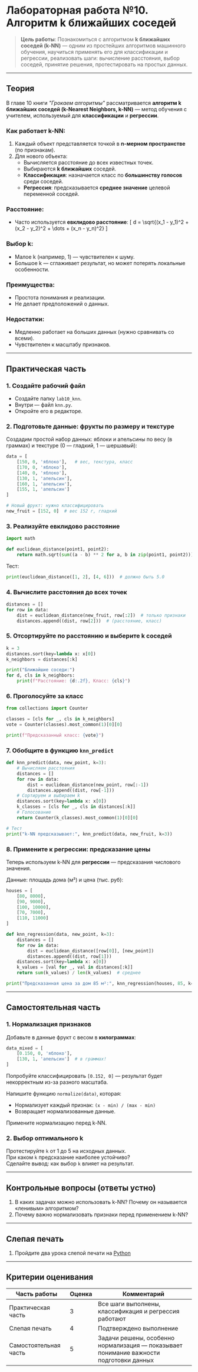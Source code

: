 # **Лабораторная работа №10. Алгоритм k ближайших соседей**

> **Цель работы**: Познакомиться с алгоритмом **k ближайших соседей (k-NN)** — одним из простейших алгоритмов машинного обучения, научиться применять его для классификации и регрессии, реализовать шаги: вычисление расстояния, выбор соседей, принятие решения, протестировать на простых данных.

---

## **Теория**

В главе 10 книги *"Грокаем алгоритмы"* рассматривается **алгоритм k ближайших соседей (k-Nearest Neighbors, k-NN)** — метод обучения с учителем, используемый для **классификации** и **регрессии**.

### Как работает k-NN:
1. Каждый объект представляется точкой в **n-мерном пространстве** (по признакам).
2. Для нового объекта:
   - Вычисляется расстояние до всех известных точек.
   - Выбираются **k ближайших** соседей.
   - **Классификация**: назначается класс по **большинству голосов** среди соседей.
   - **Регрессия**: предсказывается **среднее значение** целевой переменной соседей.

### Расстояние:
- Часто используется **евклидово расстояние**:
  \[
  d = \sqrt{(x_1 - y_1)^2 + (x_2 - y_2)^2 + \dots + (x_n - y_n)^2}
  \]

### Выбор k:
- Малое k (например, 1) — чувствителен к шуму.
- Большое k — сглаживает результат, но может потерять локальные особенности.

### Преимущества:
- Простота понимания и реализации.
- Не делает предположений о данных.

### Недостатки:
- Медленно работает на больших данных (нужно сравнивать со всеми).
- Чувствителен к масштабу признаков.

---

## **Практическая часть**

### 1. Создайте рабочий файл
- Создайте папку `lab10_knn`.
- Внутри — файл `knn.py`.
- Откройте его в редакторе.

### 2. Подготовьте данные: фрукты по размеру и текстуре
Создадим простой набор данных: яблоки и апельсины по весу (в граммах) и текстуре (0 — гладкий, 1 — шершавый):

```python
data = [
    [150, 0, 'яблоко'],   # вес, текстура, класс
    [170, 0, 'яблоко'],
    [140, 0, 'яблоко'],
    [130, 1, 'апельсин'],
    [160, 1, 'апельсин'],
    [155, 1, 'апельсин']
]

# Новый фрукт: нужно классифицировать
new_fruit = [152, 0]  # вес 152 г, гладкий
```

### 3. Реализуйте евклидово расстояние
```python
import math

def euclidean_distance(point1, point2):
    return math.sqrt(sum((a - b) ** 2 for a, b in zip(point1, point2)))
```

Тест:
```python
print(euclidean_distance([1, 2], [4, 6]))  # должно быть 5.0
```

### 4. Вычислите расстояния до всех точек
```python
distances = []
for row in data:
    dist = euclidean_distance(new_fruit, row[:2])  # только признаки
    distances.append((dist, row[2]))  # (расстояние, класс)
```

### 5. Отсортируйте по расстоянию и выберите k соседей
```python
k = 3
distances.sort(key=lambda x: x[0])
k_neighbors = distances[:k]

print("Ближайшие соседи:")
for d, cls in k_neighbors:
    print(f"Расстояние: {d:.2f}, Класс: {cls}")
```

### 6. Проголосуйте за класс
```python
from collections import Counter

classes = [cls for _, cls in k_neighbors]
vote = Counter(classes).most_common(1)[0][0]

print(f"Предсказанный класс: {vote}")
```

### 7. Обобщите в функцию `knn_predict`
```python
def knn_predict(data, new_point, k=3):
    # Вычисляем расстояния
    distances = []
    for row in data:
        dist = euclidean_distance(new_point, row[:-1])
        distances.append((dist, row[-1]))
    # Сортируем и выбираем k
    distances.sort(key=lambda x: x[0])
    k_classes = [cls for _, cls in distances[:k]]
    # Голосование
    return Counter(k_classes).most_common(1)[0][0]

# Тест
print("k-NN предсказывает:", knn_predict(data, new_fruit, k=3))
```

### 8. Примените к регрессии: предсказание цены
Теперь используем k-NN для **регрессии** — предсказания числового значения.

Данные: площадь дома (м²) и цена (тыс. руб):
```python
houses = [
    [80, 8000],
    [90, 9000],
    [100, 10000],
    [70, 7000],
    [110, 11000]
]

def knn_regression(data, new_point, k=3):
    distances = []
    for row in data:
        dist = euclidean_distance([row[0]], [new_point])
        distances.append((dist, row[1]))
    distances.sort(key=lambda x: x[0])
    k_values = [val for _, val in distances[:k]]
    return sum(k_values) / len(k_values)  # среднее

print("Предсказанная цена за дом 85 м²:", knn_regression(houses, 85, k=3))
```

---

## **Самостоятельная часть**

### 1. Нормализация признаков
Добавьте в данные фрукт с весом в **килограммах**:
```python
data_mixed = [
    [0.150, 0, 'яблоко'],
    [130, 1, 'апельсин']  # в граммах!
]
```
Попробуйте классифицировать `[0.152, 0]` — результат будет некорректным из-за разного масштаба.

Напишите функцию `normalize(data)`, которая:
- Нормализует каждый признак: `(x - min) / (max - min)`
- Возвращает нормализованные данные.

Примените нормализацию перед k-NN.

### 2. Выбор оптимального k
Протестируйте `k` от 1 до 5 на исходных данных.  
При каком `k` предсказание наиболее устойчиво?  
Сделайте вывод: как выбор `k` влияет на результат.

---

## **Контрольные вопросы** (ответы устно)

1. В каких задачах можно использовать k-NN? Почему он называется «ленивым» алгоритмом?  
2. Почему важно нормализовать признаки перед применением k-NN?

---

## **Слепая печать**
1. Пройдите два урока слепой печати на [Python](https://stamina-online.com/ru/workout/programming/15)

---

## **Критерии оценивания**

| Часть работы              | Оценка | Комментарий |
|--------------------------|--------|-------------|
| Практическая часть       | 3      | Все шаги выполнены, классификация и регрессия работают |
| Слепая печать            | 4      | Подтверждено выполнение |
| Самостоятельная часть    | 5      | Задачи решены, особенно нормализация — показывает понимание важности подготовки данных |
